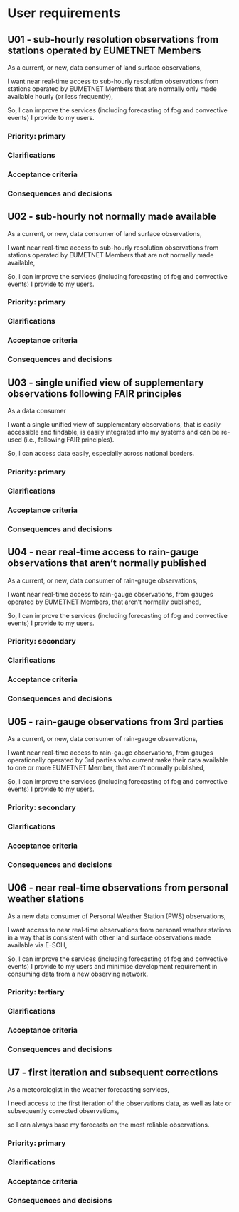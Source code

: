 # User requirements

## U01 - sub-hourly resolution observations from stations operated by EUMETNET Members

As a current, or new, data consumer of land surface observations,

I want near real-time access to sub-hourly resolution observations from stations operated by EUMETNET Members that are normally only made available hourly (or less frequently),

So, I can improve the services (including forecasting of fog and convective events) I provide to my users.

### Priority: primary

### Clarifications

### Acceptance criteria

### Consequences and decisions

## U02 - sub-hourly not normally made available

As a current, or new, data consumer of land surface observations,

I want near real-time access to sub-hourly resolution observations from stations operated by EUMETNET Members that are not normally made available,

So, I can improve the services (including forecasting of fog and convective events) I provide
to my users.

### Priority: primary

### Clarifications

### Acceptance criteria

### Consequences and decisions

## U03 - single unified view of supplementary observations following FAIR principles

As a data consumer

I want a single unified view of supplementary observations, that is easily accessible and findable, is easily integrated into my systems and can be re-used (i.e., following FAIR principles).

So, I can access data easily, especially across national borders.

### Priority: primary

### Clarifications

### Acceptance criteria

### Consequences and decisions

## U04 - near real-time access to rain-gauge observations that aren’t normally published

As a current, or new, data consumer of rain-gauge observations,

I want near real-time access to rain-gauge observations, from gauges operated by EUMETNET Members, that aren’t normally published,

So, I can improve the services (including forecasting of fog and convective events) I provide
to my users.

### Priority: secondary

### Clarifications

### Acceptance criteria

### Consequences and decisions

## U05 - rain-gauge observations from 3rd parties

As a current, or new, data consumer of rain-gauge observations,

I want near real-time access to rain-gauge observations, from gauges operationally operated by 3rd parties who current make their data available to one or more EUMETNET Member, that aren’t normally published,

So, I can improve the services (including forecasting of fog and convective events) I provide to my users.

### Priority: secondary

### Clarifications

### Acceptance criteria

### Consequences and decisions

## U06 - near real-time observations from personal weather stations

As a new data consumer of Personal Weather Station (PWS) observations,

I want access to near real-time observations from personal weather stations in a way that is consistent with other land surface observations made available via E-SOH,

So, I can improve the services (including forecasting of fog and convective events) I provide to my users and minimise development requirement in consuming data from a new observing network.

### Priority: tertiary

### Clarifications

### Acceptance criteria

### Consequences and decisions

## U7 - first iteration and subsequent corrections

As a meteorologist in the weather forecasting services,

I need access to the first iteration of the observations data, as well as late or subsequently corrected observations,

so I can always base my forecasts on the most reliable observations.

### Priority: primary

### Clarifications

### Acceptance criteria

### Consequences and decisions

